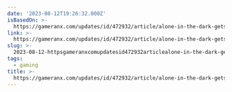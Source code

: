 ```yaml
---
date: '2023-08-12T19:26:32.000Z'
isBasedOn: >-
  https://gameranx.com/updates/id/472932/article/alone-in-the-dark-gets-two-new-trailer-drops/
link: >-
  https://gameranx.com/updates/id/472932/article/alone-in-the-dark-gets-two-new-trailer-drops/
slug: >-
  2023-08-12-httpsgameranxcomupdatesid472932articlealone-in-the-dark-gets-two-new-trailer-drops
tags:
  - gaming
title: >-
  https://gameranx.com/updates/id/472932/article/alone-in-the-dark-gets-two-new-trailer-drops/
---
```


